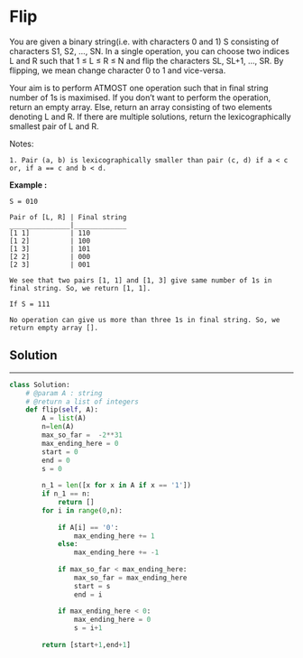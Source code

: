 <h1>Flip</h1>

<p>You are given a binary string(i.e. with characters 0 and 1) S consisting of characters S1, S2, …, SN. In a single operation, you can choose two indices L and R such that 1 ≤ L ≤ R ≤ N and flip the characters SL, SL+1, …, SR. By flipping, we mean change character 0 to 1 and vice-versa.

Your aim is to perform ATMOST one operation such that in final string number of 1s is maximised. If you don’t want to perform the operation, return an empty array. Else, return an array consisting of two elements denoting L and R. If there are multiple solutions, return the lexicographically smallest pair of L and R.

Notes:

    1. Pair (a, b) is lexicographically smaller than pair (c, d) if a < c or, if a == c and b < d.
</p>

<p>
<b>Example :</b>
<br>

    S = 010

    Pair of [L, R] | Final string
    _______________|_____________
    [1 1]          | 110
    [1 2]          | 100
    [1 3]          | 101
    [2 2]          | 000
    [2 3]          | 001

    We see that two pairs [1, 1] and [1, 3] give same number of 1s in final string. So, we return [1, 1].

    If S = 111

    No operation can give us more than three 1s in final string. So, we return empty array [].
</p>


<h2>Solution</h2>

***

```python
class Solution:
    # @param A : string
    # @return a list of integers
    def flip(self, A):
        A = list(A)
        n=len(A)
        max_so_far =  -2**31
        max_ending_here = 0
        start = 0
        end = 0
        s = 0
        
        n_1 = len([x for x in A if x == '1'])
        if n_1 == n:
            return []
        for i in range(0,n): 
      
            if A[i] == '0':
                max_ending_here += 1
            else:
                max_ending_here += -1
      
            if max_so_far < max_ending_here: 
                max_so_far = max_ending_here 
                start = s 
                end = i 
      
            if max_ending_here < 0: 
                max_ending_here = 0
                s = i+1
        
        return [start+1,end+1]
```